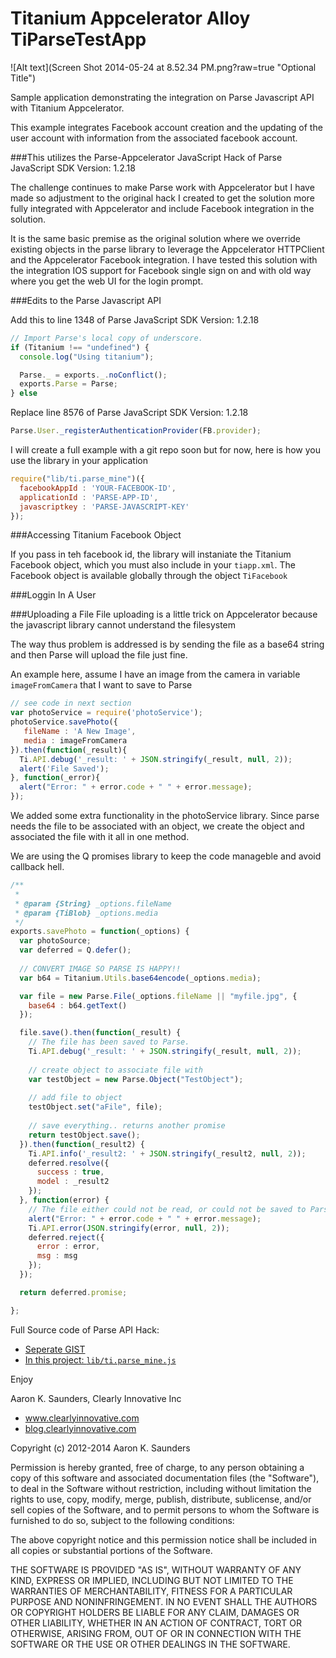 Titanium Appcelerator Alloy TiParseTestApp
===

![Alt text](Screen Shot 2014-05-24 at 8.52.34 PM.png?raw=true "Optional Title")

Sample application demonstrating the integration on Parse Javascript API with Titanium Appcelerator.

This example integrates Facebook account creation and the updating of the user account with information from the associated facebook account.

###This utilizes the Parse-Appcelerator JavaScript Hack of Parse JavaScript SDK Version: 1.2.18

The challenge continues to make Parse work with Appcelerator but I have made so adjustment to the original hack I created to get the solution more fully integrated with Appcelerator and include Facebook integration in the solution.

It is the same basic premise as the original solution where we override existing objects in the parse library to leverage the Appcelerator HTTPClient and the Appcelerator Facebook integration. I have tested this solution with the integration IOS support for Facebook single sign on and with old way where you get the web UI for the login prompt.

###Edits to the Parse Javascript API

 Add this to line 1348 of Parse JavaScript SDK Version: 1.2.18
 
```JavaScript
// Import Parse's local copy of underscore.
if (Titanium !== "undefined") {
  console.log("Using titanium");

  Parse._ = exports._.noConflict();
  exports.Parse = Parse;
} else
```
     
 Replace line 8576 of Parse JavaScript SDK Version: 1.2.18
 
```JavaScript
Parse.User._registerAuthenticationProvider(FB.provider);     
```

I will create a full example with a git repo soon but for now, here is how you use the library in your application

```JavaScript
require("lib/ti.parse_mine")({
  facebookAppId : 'YOUR-FACEBOOK-ID',
  applicationId : 'PARSE-APP-ID',
  javascriptkey : 'PARSE-JAVASCRIPT-KEY'
});
```
###Accessing Titanium Facebook Object

If you pass in teh facebook id, the library will instaniate the Titanium Facebook object, which you must also include in your `tiapp.xml`. The Facebook object is available globally through the object `TiFacebook`

###Loggin In A User

###Uploading a File
File uploading is a little trick on Appcelerator because the javascript library cannot understand the filesystem

The way thus problem is addressed is by sending the file as a base64 string and then Parse will upload the file just fine.

An example here, assume I have an image from the camera in variable `imageFromCamera` that I want to save to Parse

```JavaScript
// see code in next section
var photoService = require('photoService');
photoService.savePhoto({
   fileName : 'A New Image',
   media : imageFromCamera
}).then(function(_result){
  Ti.API.debug('_result: ' + JSON.stringify(_result, null, 2));
  alert('File Saved');
}, function(_error){ 
  alert("Error: " + error.code + " " + error.message);
});
```

We added some extra functionality in the photoService library. Since parse needs the file to be associated with an object, we create the object and associated the file with it all in one method.

We are using the Q promises library to keep the code manageble and avoid callback hell.

```JavaScript
/**
 * 
 * @param {String} _options.fileName
 * @param {TiBlob} _options.media
 */
exports.savePhoto = function(_options) {
  var photoSource;
  var deferred = Q.defer();
  
  // CONVERT IMAGE SO PARSE IS HAPPY!!
  var b64 = Titanium.Utils.base64encode(_options.media);

  var file = new Parse.File(_options.fileName || "myfile.jpg", {
    base64 : b64.getText()
  });

  file.save().then(function(_result) {
    // The file has been saved to Parse.
    Ti.API.debug('_result: ' + JSON.stringify(_result, null, 2));
    
    // create object to associate file with
    var testObject = new Parse.Object("TestObject");
    
    // add file to object
    testObject.set("aFile", file);
    
    // save everything.. returns another promise
    return testObject.save();
  }).then(function(_result2) {
    Ti.API.info('_result2: ' + JSON.stringify(_result2, null, 2));
    deferred.resolve({
      success : true,
      model : _result2
    });
  }, function(error) {
    // The file either could not be read, or could not be saved to Parse.
    alert("Error: " + error.code + " " + error.message);
    Ti.API.error(JSON.stringify(error, null, 2));
    deferred.reject({
      error : error,
      msg : msg
    });
  });

  return deferred.promise;

};
```
Full Source code of Parse API Hack:
   - [Seperate GIST](http://bit.ly/1p5YTwI)
   - [In this project: `lib/ti.parse_mine.js`](https://github.com/aaronksaunders/TiParseTestApp/blob/master/app/lib/ti.parse_mine.js)

Enjoy

Aaron K. Saunders, Clearly Innovative Inc
   - www.clearlyinnovative.com
   - [blog.clearlyinnovative.com](blog.clearlyinnovative.com)


Copyright (c) 2012-2014 Aaron K. Saunders

Permission is hereby granted, free of charge, to any person obtaining a copy
of this software and associated documentation files (the "Software"), to deal
in the Software without restriction, including without limitation the rights
to use, copy, modify, merge, publish, distribute, sublicense, and/or sell
copies of the Software, and to permit persons to whom the Software is
furnished to do so, subject to the following conditions:

The above copyright notice and this permission notice shall be included in
all copies or substantial portions of the Software.

THE SOFTWARE IS PROVIDED "AS IS", WITHOUT WARRANTY OF ANY KIND, EXPRESS OR
IMPLIED, INCLUDING BUT NOT LIMITED TO THE WARRANTIES OF MERCHANTABILITY,
FITNESS FOR A PARTICULAR PURPOSE AND NONINFRINGEMENT. IN NO EVENT SHALL THE
AUTHORS OR COPYRIGHT HOLDERS BE LIABLE FOR ANY CLAIM, DAMAGES OR OTHER
LIABILITY, WHETHER IN AN ACTION OF CONTRACT, TORT OR OTHERWISE, ARISING FROM,
OUT OF OR IN CONNECTION WITH THE SOFTWARE OR THE USE OR OTHER DEALINGS IN
THE SOFTWARE.
